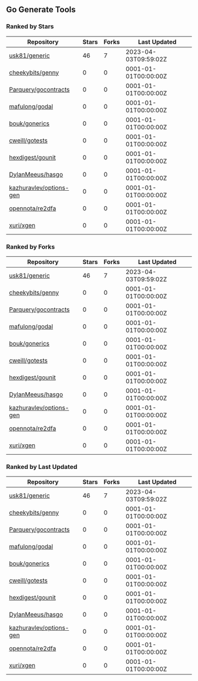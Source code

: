 ## Go Generate Tools

### Ranked by Stars

| Repository | Stars | Forks | Last Updated |
|------------|-------|-------|--------------|
| [usk81/generic](https://github.com/usk81/generic) | 46 | 7 | 2023-04-03T09:59:02Z |
| [cheekybits/genny](https://github.com/cheekybits/genny) | 0 | 0 | 0001-01-01T00:00:00Z |
| [Parquery/gocontracts](https://github.com/Parquery/gocontracts) | 0 | 0 | 0001-01-01T00:00:00Z |
| [mafulong/godal](https://github.com/mafulong/godal) | 0 | 0 | 0001-01-01T00:00:00Z |
| [bouk/gonerics](https://github.com/bouk/gonerics) | 0 | 0 | 0001-01-01T00:00:00Z |
| [cweill/gotests](https://github.com/cweill/gotests) | 0 | 0 | 0001-01-01T00:00:00Z |
| [hexdigest/gounit](https://github.com/hexdigest/gounit) | 0 | 0 | 0001-01-01T00:00:00Z |
| [DylanMeeus/hasgo](https://github.com/DylanMeeus/hasgo) | 0 | 0 | 0001-01-01T00:00:00Z |
| [kazhuravlev/options-gen](https://github.com/kazhuravlev/options-gen) | 0 | 0 | 0001-01-01T00:00:00Z |
| [opennota/re2dfa](https://github.com/opennota/re2dfa) | 0 | 0 | 0001-01-01T00:00:00Z |
| [xuri/xgen](https://github.com/xuri/xgen) | 0 | 0 | 0001-01-01T00:00:00Z |

### Ranked by Forks

| Repository | Stars | Forks | Last Updated |
|------------|-------|-------|--------------|
| [usk81/generic](https://github.com/usk81/generic) | 46 | 7 | 2023-04-03T09:59:02Z |
| [cheekybits/genny](https://github.com/cheekybits/genny) | 0 | 0 | 0001-01-01T00:00:00Z |
| [Parquery/gocontracts](https://github.com/Parquery/gocontracts) | 0 | 0 | 0001-01-01T00:00:00Z |
| [mafulong/godal](https://github.com/mafulong/godal) | 0 | 0 | 0001-01-01T00:00:00Z |
| [bouk/gonerics](https://github.com/bouk/gonerics) | 0 | 0 | 0001-01-01T00:00:00Z |
| [cweill/gotests](https://github.com/cweill/gotests) | 0 | 0 | 0001-01-01T00:00:00Z |
| [hexdigest/gounit](https://github.com/hexdigest/gounit) | 0 | 0 | 0001-01-01T00:00:00Z |
| [DylanMeeus/hasgo](https://github.com/DylanMeeus/hasgo) | 0 | 0 | 0001-01-01T00:00:00Z |
| [kazhuravlev/options-gen](https://github.com/kazhuravlev/options-gen) | 0 | 0 | 0001-01-01T00:00:00Z |
| [opennota/re2dfa](https://github.com/opennota/re2dfa) | 0 | 0 | 0001-01-01T00:00:00Z |
| [xuri/xgen](https://github.com/xuri/xgen) | 0 | 0 | 0001-01-01T00:00:00Z |

### Ranked by Last Updated

| Repository | Stars | Forks | Last Updated |
|------------|-------|-------|--------------|
| [usk81/generic](https://github.com/usk81/generic) | 46 | 7 | 2023-04-03T09:59:02Z |
| [cheekybits/genny](https://github.com/cheekybits/genny) | 0 | 0 | 0001-01-01T00:00:00Z |
| [Parquery/gocontracts](https://github.com/Parquery/gocontracts) | 0 | 0 | 0001-01-01T00:00:00Z |
| [mafulong/godal](https://github.com/mafulong/godal) | 0 | 0 | 0001-01-01T00:00:00Z |
| [bouk/gonerics](https://github.com/bouk/gonerics) | 0 | 0 | 0001-01-01T00:00:00Z |
| [cweill/gotests](https://github.com/cweill/gotests) | 0 | 0 | 0001-01-01T00:00:00Z |
| [hexdigest/gounit](https://github.com/hexdigest/gounit) | 0 | 0 | 0001-01-01T00:00:00Z |
| [DylanMeeus/hasgo](https://github.com/DylanMeeus/hasgo) | 0 | 0 | 0001-01-01T00:00:00Z |
| [kazhuravlev/options-gen](https://github.com/kazhuravlev/options-gen) | 0 | 0 | 0001-01-01T00:00:00Z |
| [opennota/re2dfa](https://github.com/opennota/re2dfa) | 0 | 0 | 0001-01-01T00:00:00Z |
| [xuri/xgen](https://github.com/xuri/xgen) | 0 | 0 | 0001-01-01T00:00:00Z |

